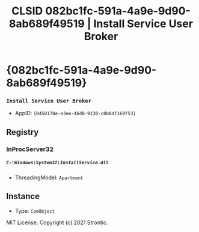 ﻿---
title: "CLSID 082bc1fc-591a-4a9e-9d90-8ab689f49519 | Install Service User Broker"
excerpt: What is COM-Object CLSID 082bc1fc-591a-4a9e-9d90-8ab689f49519?
---

# {082bc1fc-591a-4a9e-9d90-8ab689f49519}

### `Install Service User Broker`
* AppID: `{0450178e-e3ee-46d8-9130-c0b84f169f53}`

## Registry


### InProcServer32

##### `C:\Windows\System32\InstallService.dll`
* ThreadingModel: `Apartment`

## Instance

* Type: `ComObject`

MIT License. Copyright (c) 2021 Strontic.



